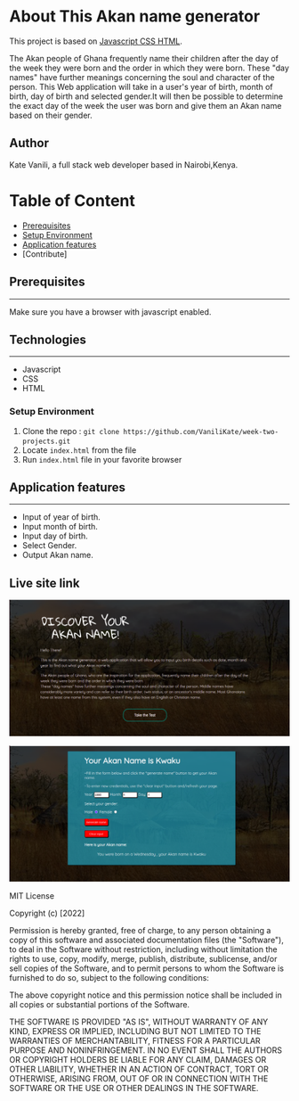 # About This Akan name generator

This project is based on [Javascript CSS HTML](#TechStack).

The Akan people of Ghana frequently name their children after the day of the week they were born and the order in which they were born. These "day names" have further meanings concerning the soul and character of the person.
This Web application will take in a user's year of birth, month of birth, day of birth and selected gender.It will then be possible to determine the exact day of the week the user was born and give them an Akan name based on their gender.

## Author
Kate Vanili, a full stack web developer based in Nairobi,Kenya.

# Table of Content

-   [Prerequisites](#Prerequisites)
-   [Setup Environment](#Technologies)
-   [Application features](#features)
-   [Contribute]

## Prerequisites

---

Make sure you have a browser with javascript enabled.


## Technologies

---
-   Javascript
-   CSS
-   HTML

### Setup Environment

1. Clone the repo : `git clone https://github.com/VaniliKate/week-two-projects.git`
2. Locate `index.html` from the file
3. Run `index.html` file in your favorite browser

## Application features

---
-   Input of year of birth.
-   Input month of birth.
-   Input day of birth.
-   Select Gender.
-   Output Akan name.
## Live site link

![alt text](images/home.png)

![alt text](images/Output.png)

MIT License

Copyright (c) [2022] 

Permission is hereby granted, free of charge, to any person obtaining a copy
of this software and associated documentation files (the "Software"), to deal
in the Software without restriction, including without limitation the rights
to use, copy, modify, merge, publish, distribute, sublicense, and/or sell
copies of the Software, and to permit persons to whom the Software is
furnished to do so, subject to the following conditions:

The above copyright notice and this permission notice shall be included in all
copies or substantial portions of the Software.

THE SOFTWARE IS PROVIDED "AS IS", WITHOUT WARRANTY OF ANY KIND, EXPRESS OR
IMPLIED, INCLUDING BUT NOT LIMITED TO THE WARRANTIES OF MERCHANTABILITY,
FITNESS FOR A PARTICULAR PURPOSE AND NONINFRINGEMENT. IN NO EVENT SHALL THE
AUTHORS OR COPYRIGHT HOLDERS BE LIABLE FOR ANY CLAIM, DAMAGES OR OTHER
LIABILITY, WHETHER IN AN ACTION OF CONTRACT, TORT OR OTHERWISE, ARISING FROM,
OUT OF OR IN CONNECTION WITH THE SOFTWARE OR THE USE OR OTHER DEALINGS IN THE
SOFTWARE.


